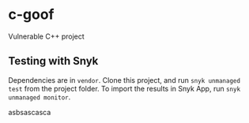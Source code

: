 # c-goof
Vulnerable C++ project

## Testing with Snyk

Dependencies are in `vendor`. Clone this project, and run `snyk unmanaged test` from the project folder. To import the results in Snyk App, run `snyk unmanaged monitor`.

asbsascasca
